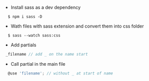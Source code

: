 - Install sass as a dev dependency

```console
  $ npm i sass -D
```
- Wath files with sass extension and convert them into css folder

```console 
  $ sass --watch sass:css 
```

- Add partials
```js 
 _filename // add _ on the name start
```
- Call partial in the main file
```js
  @use 'filename'; // without _ at start of name
```